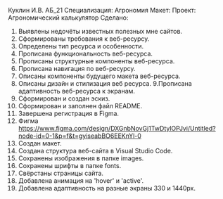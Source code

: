 Куклин И.В. 
АБ_21 
Специализация: Агрономия
Макет:
Проект: Агрономический калькулятор
Сделано:
1. Выявлены недочёты известных полезных мне сайтов.
2. Сформированы требования к веб-ресурсу.
3. Определены тип ресурса и особенности.
4. Прописана функциональность веб-ресурса.
5. Прописаны структурные компоненты веб-ресурса.
6. Прописана навигация по веб-ресурсу.
7. Описаны компоненты будущего макета веб-ресурса.
8. Описаны дизайн и стилизация веб ресурса.
9.Прописана адаптивность веб-ресурса к экранам.
10. Сформирован и создан эскиз.
11. Сформирован и заполнен файл README.
12. Завершена регистрация в Figma.
13. Фигма https://www.figma.com/design/DXGnbNovGj1TwDtylOPJvi/Untitled?node-id=0-1&p=f&t=gyiseabBO6EEKnYl-0
14. Создан макет.
15. Создана структура веб-сайта в Visual Studio Code.
16. Сохранены изображения в папке images.
17. Сохранены шрифты в папке fonts.
18. Свёрстаны страницы сайта.
19. Добавлена анимация на 'hover' и 'active'.
20. Добавлена адаптивность на разные экраны 330 и 1440px.
